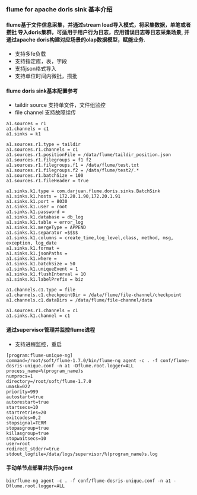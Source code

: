 ### flume for apache doris sink 基本介绍

#### flume基于文件信息采集，并通过stream load导入模式，将采集数据，单笔或者攒批 导入doris集群，可适用于用户行为日志，应用错误日志等日志采集场景, 并通过apache doris构建对应场景的olap数据模型，赋能业务.

* 支持多fe负载
* 支持指定库，表，字段
* 支持json格式导入
* 支持单位时间内微批，攒批


#### flume doris sink基本配置参考

* taildir source 支持单文件，文件组监控
* file channel 支持故障续传

```
a1.sources = r1
a1.channels = c1
a1.sinks = k1

a1.sources.r1.type = taildir
a1.sources.r1.channels = c1
a1.sources.r1.positionFile = /data/flume/taildir_position.json
a1.sources.r1.filegroups = f1 f2
a1.sources.r1.filegroups.f1 = /data/flume/test.txt
a1.sources.r1.filegroups.f2 = /data/flume/test2/.*
a1.sources.r1.batchSize = 100
a1.sources.r1.fileHeader = true

a1.sinks.k1.type = com.darjuan.flume.doris.sinks.BatchSink
a1.sinks.k1.hosts = 172.20.1.90,172.20.1.91
a1.sinks.k1.port = 8030
a1.sinks.k1.user = root
a1.sinks.k1.password =
a1.sinks.k1.database = db_log
a1.sinks.k1.table = error_log
a1.sinks.k1.mergeType = APPEND
a1.sinks.k1.separator =$$$$    
a1.sinks.k1.columns = create_time,log_level,class, method, msg, exception, log_date
a1.sinks.k1.format =
a1.sinks.k1.jsonPaths =
a1.sinks.k1.where =
a1.sinks.k1.batchSize = 50
a1.sinks.k1.uniqueEvent = 1
a1.sinks.k1.flushInterval = 10
a1.sinks.k1.labelPrefix = biz

a1.channels.c1.type = file
a1.channels.c1.checkpointDir = /data/flume/file-channel/checkpoint
a1.channels.c1.dataDirs = /data/flume/file-channel/data

a1.sources.r1.channels = c1
a1.sinks.k1.channel = c1

```

#### 通过supervisor管理并监控flume进程
* 支持进程监控，重启

```
[program:flume-unique-ng]
command=/root/soft/flume-1.7.0/bin/flume-ng agent -c . -f conf/flume-dosris-unique.conf -n a1 -Dflume.root.logger=ALL
process_name=%(program_name)s
numprocs=1
directory=/root/soft/flume-1.7.0
umask=022
priority=999
autostart=true
autorestart=true
startsecs=10
startretries=20
exitcodes=0,2
stopsignal=TERM
stopasgroup=true
killasgroup=true
stopwaitsecs=10
user=root
redirect_stderr=true
stdout_logfile=/data/logs/supervisor/%(program_name)s.log

```

#### 手动单节点部署并执行agent
```
bin/flume-ng agent -c . -f conf/flume-dosris-unique.conf -n a1 -Dflume.root.logger=ALL
```
